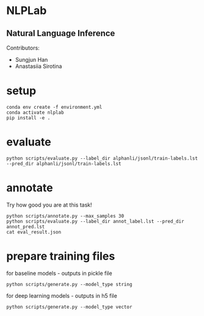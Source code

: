 # NLPLab

## Natural Language Inference 

Contributors:
- Sungjun Han 
- Anastasiia Sirotina

# setup
```
conda env create -f environment.yml
conda activate nlplab
pip install -e .
```

# evaluate 
```
python scripts/evaluate.py --label_dir alphanli/jsonl/train-labels.lst --pred_dir alphanli/jsonl/train-labels.lst
```

# annotate
Try how good you are at this task!

```
python scripts/annotate.py --max_samples 30
python scripts/evaluate.py --label_dir annot_label.lst --pred_dir annot_pred.lst
cat eval_result.json
```

# prepare training files 

for baseline models  - outputs in pickle file
```
python scripts/generate.py --model_type string
```

for deep learning models - outputs in h5 file 

```
python scripts/generate.py --model_type vector
```
